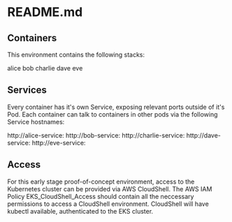 # README.md

## Containers

This environment contains the following stacks:

alice
bob
charlie
dave
eve

## Services

Every container has it's own Service, exposing relevant ports outside of it's Pod.
Each container can talk to containers in other pods via the following Service hostnames:

http://alice-service:<port>
http://bob-service:<port>
http://charlie-service:<port>
http://dave-service:<port>
http://eve-service:<port>

## Access

For this early stage proof-of-concept environment, access to the Kubernetes cluster can be provided via AWS CloudShell.
The AWS IAM Policy EKS_CloudShell_Access should contain all the neccessary permissions to access a CloudShell environment.
CloudShell will have kubectl available, authenticated to the EKS cluster.
